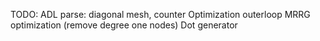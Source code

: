 TODO:
ADL parse: diagonal mesh, counter
Optimization outerloop
MRRG optimization (remove degree one nodes)
Dot generator
